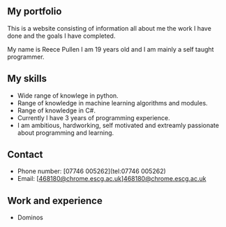 ## My portfolio

This is a website consisting of information all about me the work I have done and the goals I have completed. 

My name is Reece Pullen I am 19 years old and I am mainly a self taught programmer.

## My skills

- Wide range of knowlege in python.
- Range of knowledge in machine learning algorithms and modules.
- Range of knowledge in C#.
- Currently I have 3 years of programming experience.
- I am ambitious, hardworking, self motivated and extreamly passionate about programming and learning.

## Contact

- Phone number: [07746 005262](tel:07746 005262)
- Email: [468180@chrome.escg.ac.uk]<468180@chrome.escg.ac.uk>
## Work and experience

- Dominos
